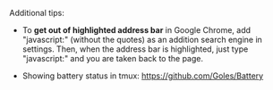 Additional tips:

* To **get out of highlighted address bar** in Google Chrome, add "javascript:" (without the quotes) as an addition search engine in settings. Then, when the address bar is highlighted, just type "javascript:" and you are taken back to the page.

* Showing battery status in tmux: https://github.com/Goles/Battery
